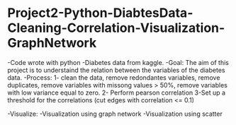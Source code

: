 # Project2-Python-DiabtesData-Cleaning-Correlation-Visualization-GraphNetwork
-Code wrote with python
-Diabetes data from kaggle. 
-Goal: The aim of this project is to understaind the relation between the variables of the diabetes data. 
-Process: 
  1- clean the data, remove redondantes variables, remove duplicates, remove variables with missong values > 50%, remove variables with low variance equal to zero.
  2- Perform pearson correlation
  3-Set up a threshold for the correlations (cut edges with correlation <= 0.1)
  
 -Visualize:  -Visualization using graph network
              -Visualization using scatter
 

